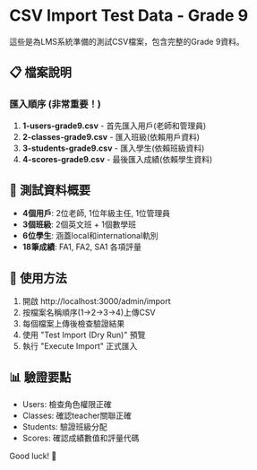 # CSV Import Test Data - Grade 9

這些是為LMS系統準備的測試CSV檔案，包含完整的Grade 9資料。

## 📋 檔案說明

### 匯入順序 (非常重要！)
1. **1-users-grade9.csv** - 首先匯入用戶(老師和管理員)
2. **2-classes-grade9.csv** - 匯入班級(依賴用戶資料)  
3. **3-students-grade9.csv** - 匯入學生(依賴班級資料)
4. **4-scores-grade9.csv** - 最後匯入成績(依賴學生資料)

## 🎯 測試資料概要

- **4個用戶**: 2位老師, 1位年級主任, 1位管理員
- **3個班級**: 2個英文班 + 1個數學班
- **6位學生**: 涵蓋local和international軌別
- **18筆成績**: FA1, FA2, SA1 各項評量

## 🚀 使用方法

1. 開啟 http://localhost:3000/admin/import
2. 按檔案名稱順序(1→2→3→4)上傳CSV
3. 每個檔案上傳後檢查驗證結果
4. 使用 "Test Import (Dry Run)" 預覽
5. 執行 "Execute Import" 正式匯入

## 📊 驗證要點

- Users: 檢查角色權限正確
- Classes: 確認teacher關聯正確
- Students: 驗證班級分配
- Scores: 確認成績數值和評量代碼

Good luck! 🎉
